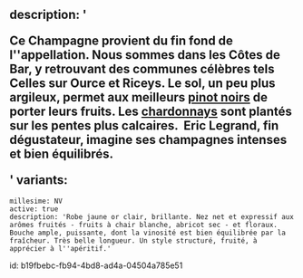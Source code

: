 description: '<p>Ce Champagne provient du fin fond de l''appellation. Nous sommes dans les Côtes de Bar, y retrouvant des communes célèbres tels Celles sur Ource et Riceys. Le sol, un peu plus argileux, permet aux meilleurs <a href="/fr/grape/pinot-noir">pinot noirs</a> de porter leurs fruits. Les <a href="/fr/grape/chardonnay">chardonnays</a> sont plantés sur les pentes plus calcaires. &nbsp;Eric Legrand, fin dégustateur, imagine ses champagnes intenses et bien équilibrés.</p>'
variants:
  -
    millesime: NV
    active: true
    description: 'Robe jaune or clair, brillante. Nez net et expressif aux arômes fruités - fruits à chair blanche, abricot sec - et floraux. Bouche ample, puissante, dont la vinosité est bien équilibrée par la fraîcheur. Très belle longueur. Un style structuré, fruité, à apprécier à l''apéritif.'
id: b19fbebc-fb94-4bd8-ad4a-04504a785e51
